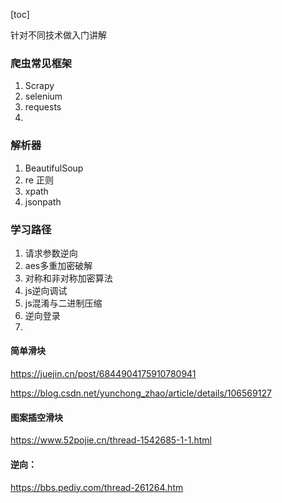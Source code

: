 [toc]

针对不同技术做入门讲解

### 爬虫常见框架

1. Scrapy
2. selenium
3. requests
4. 

### 解析器

1. BeautifulSoup
2. re 正则 
3. xpath
4. jsonpath 

### 学习路径

1. 请求参数逆向
2. aes多重加密破解
3. 对称和非对称加密算法
4. js逆向调试
5. js混淆与二进制压缩
6. 逆向登录
7. 


#### 简单滑块

https://juejin.cn/post/6844904175910780941

https://blog.csdn.net/yunchong_zhao/article/details/106569127

#### 图案插空滑块

https://www.52pojie.cn/thread-1542685-1-1.html

#### 逆向：

https://bbs.pediy.com/thread-261264.htm

